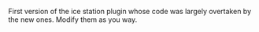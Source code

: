 First version of the ice station plugin whose code was largely overtaken by the new ones.
Modify them as you way.

